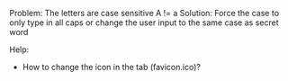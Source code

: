 Problem: The letters are case sensitive A != a
Solution: Force the case to only type in all caps
        or change the user input to the same case as secret word


Help:
- How to change the icon in the tab (favicon.ico)?